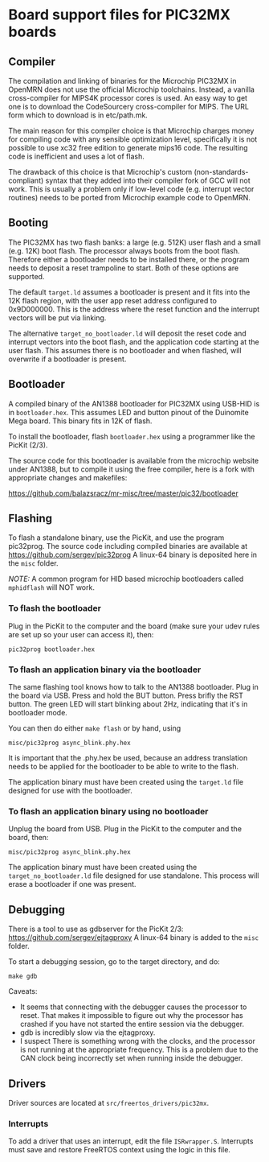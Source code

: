 # Board support files for PIC32MX boards

## Compiler

The compilation and linking of binaries for the Microchip PIC32MX in OpenMRN
does not use the official Microchip toolchains. Instead, a vanilla
cross-compiler for MIPS4K processor cores is used. An easy way to get one is to
download the CodeSourcery cross-compiler for MIPS. The URL form which to
download is in etc/path.mk.

The main reason for this compiler choice is that Microchip charges money for
compiling code with any sensible optimization level, specifically it is not
possible to use xc32 free edition to generate mips16 code. The resulting code is
inefficient and uses a lot of flash.

The drawback of this choice is that Microchip's custom (non-standards-compliant)
syntax that they added into their compiler fork of GCC will not work. This is
usually a problem only if low-level code (e.g. interrupt vector routines) needs
to be ported from Microchip example code to OpenMRN.

## Booting

The PIC32MX has two flash banks: a large (e.g. 512K) user flash and a small
(e.g. 12K) boot flash. The processor always boots from the boot flash. Therefore
either a bootloader needs to be installed there, or the program needs to deposit
a reset trampoline to start. Both of these options are supported.

The default `target.ld` assumes a bootloader is present and it fits into the 12K
flash region, with the user app reset address configured to 0x9D000000. This is
the address where the reset function and the interrupt vectors will be put via
linking.

The alternative `target_no_bootloader.ld` will deposit the reset code and
interrupt vectors into the boot flash, and the application code starting at the
user flash. This assumes there is no bootloader and when flashed, will overwrite
if a bootloader is present.

## Bootloader

A compiled binary of the AN1388 bootloader for PIC32MX using USB-HID is in
`bootloader.hex`. This assumes LED and button pinout of the Duinomite Mega
board. This binary fits in 12K of flash.

To install the bootloader, flash `bootloader.hex` using a programmer like the
PicKit (2/3).

The source code for this bootloader is available from the microchip website
under AN1388, but to compile it using the free compiler, here is a fork with
appropriate changes and makefiles:

https://github.com/balazsracz/mr-misc/tree/master/pic32/bootloader

## Flashing

To flash a standalone binary, use the PicKit, and use the program pic32prog. The
source code including compiled binaries are available at
https://github.com/sergev/pic32prog
A linux-64 binary is deposited here in the `misc` folder.

*NOTE:* A common program for HID based microchip bootloaders called `mphidflash`
will NOT work.

### To flash the bootloader

Plug in the PicKit to the computer and the board (make sure your udev rules are
set up so your user can access it), then:

```
pic32prog bootloader.hex
```

### To flash an application binary via the bootloader

The same flashing tool knows how to talk to the AN1388 bootloader. Plug in the
board via USB. Press and hold the BUT button. Press brifly the RST button. The
green LED will start blinking about 2Hz, indicating that it's in bootloader
mode.

You can then do either `make flash` or by hand, using

```
misc/pic32prog async_blink.phy.hex
```

It is important that the .phy.hex be used, because an address translation needs
to be applied for the bootloader to be able to write to the flash.

The application binary must have been created using the `target.ld` file
designed for use with the bootloader.

### To flash an application binary using no bootloader

Unplug the board from USB. Plug in the PicKit to the computer and the board,
then:

```
misc/pic32prog async_blink.phy.hex
```

The application binary must have been created using the
`target_no_bootloader.ld` file designed for use standalone. This process will
erase a bootloader if one was present.

## Debugging

There is a tool to use as gdbserver for the PicKit 2/3:
https://github.com/sergev/ejtagproxy
A linux-64 binary is added to the `misc` folder.

To start a debugging session, go to the target directory, and do:

```
make gdb
```

Caveats:

- It seems that connecting with the debugger causes the processor to reset. That
  makes it impossible to figure out why the processor has crashed if you have
  not started the entire session via the debugger.
- gdb is incredibly slow via the ejtagproxy.
- I suspect There is something wrong with the clocks, and the processor is not
  running at the appropriate frequency. This is a problem due to the CAN clock
  being incorrectly set when running inside the debugger.

## Drivers

Driver sources are located at `src/freertos_drivers/pic32mx`.

### Interrupts

To add a driver that uses an interrupt, edit the file `ISRwrapper.S`. Interrupts
must save and restore FreeRTOS context using the logic in this file.
